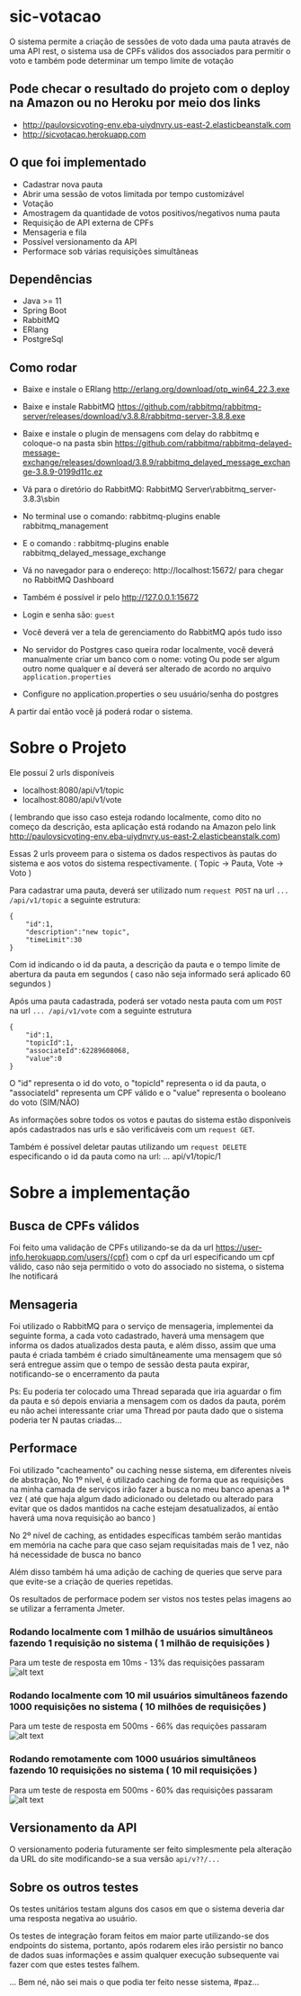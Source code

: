 # sic-votacao

O sistema permite a criação de sessões de voto dada uma pauta através de uma API rest, o sistema usa de CPFs válidos dos associados para permitir o voto e também pode determinar um tempo limite de votação

## Pode checar o resultado do projeto com o deploy na Amazon ou no Heroku por meio dos links

* http://paulovsicvoting-env.eba-uiydnvry.us-east-2.elasticbeanstalk.com
* http://sicvotacao.herokuapp.com

## O que foi implementado

* Cadastrar nova pauta
* Abrir uma sessão de votos limitada por tempo customizável
* Votação
* Amostragem da quantidade de votos positivos/negativos numa pauta
* Requisição de API externa de CPFs
* Mensageria e fila
* Possível versionamento da API
* Performace sob várias requisições simultâneas

## Dependências

* Java >= 11
* Spring Boot
* RabbitMQ
* ERlang
* PostgreSql

## Como rodar

* Baixe e instale o ERlang http://erlang.org/download/otp_win64_22.3.exe
* Baixe e instale RabbitMQ https://github.com/rabbitmq/rabbitmq-server/releases/download/v3.8.8/rabbitmq-server-3.8.8.exe
* Baixe e instale o plugin de mensagens com delay do rabbitmq e coloque-o na pasta sbin https://github.com/rabbitmq/rabbitmq-delayed-message-exchange/releases/download/3.8.9/rabbitmq_delayed_message_exchange-3.8.9-0199d11c.ez
* Vá para o diretório do RabbitMQ: RabbitMQ Server\rabbitmq_server-3.8.3\sbin
* No terminal use o comando: rabbitmq-plugins enable rabbitmq_management
* E o comando : rabbitmq-plugins enable rabbitmq_delayed_message_exchange
* Vá no navegador para o endereço: http://localhost:15672/ para chegar no RabbitMQ Dashboard
* Também é possível ir pelo http://127.0.0.1:15672
* Login e senha são: `guest`
* Você deverá ver a tela de gerenciamento do RabbitMQ após tudo isso



* No servidor do Postgres caso queira rodar localmente, você deverá manualmente criar um banco com o nome: voting
Ou pode ser algum outro nome qualquer e aí deverá ser alterado de acordo no arquivo `application.properties`
* Configure no application.properties o seu usuário/senha do postgres

A partir daí então você já poderá rodar o sistema.

# Sobre o Projeto

Ele possuí 2 urls disponíveis

* localhost:8080/api/v1/topic
* localhost:8080/api/v1/vote

( lembrando que isso caso esteja rodando localmente, como dito no começo da descrição, esta aplicação está rodando na Amazon pelo link http://paulovsicvoting-env.eba-uiydnvry.us-east-2.elasticbeanstalk.com)

Essas 2 urls proveem para o sistema os dados respectivos às pautas do sistema e aos votos do sistema respectivamente.
( Topic -> Pauta, Vote -> Voto )

Para cadastrar uma pauta, deverá ser utilizado num `request POST` na url `... /api/v1/topic` a seguinte estrutura:

```shell
{
    "id":1,
    "description":"new topic",
    "timeLimit":30
}
```

Com id indicando o id da pauta, a descrição da pauta e o tempo limite de abertura da pauta em segundos ( caso não seja informado será aplicado 60 segundos )

Após uma pauta cadastrada, poderá ser votado nesta pauta com um `POST` na url `... /api/v1/vote` com a seguinte estrutura

```shell
{
    "id":1,
    "topicId":1,
    "associateId":62289608068,
    "value":0
}
```
O "id" representa o id do voto, o "topicId" representa o id da pauta, o "associateId" representa um CPF válido e o "value" representa o booleano do voto (SIM/NÃO) 

As informações sobre todos os votos e pautas do sistema estão disponíveis após cadastrados nas urls e são verificáveis com um `request GET`.

Também é possível deletar pautas utilizando um `request DELETE` especificando o id da pauta como na url: ... api/v1/topic/1

# Sobre a implementação

## Busca de CPFs válidos

Foi feito uma validação de CPFs utilizando-se da da url https://user-info.herokuapp.com/users/{cpf} com o cpf da url especificando um cpf válido, caso não seja permitido o voto do associado no sistema, o sistema lhe notificará

## Mensageria

Foi utilizado o RabbitMQ para o serviço de mensageria, implementei da seguinte forma, a cada voto cadastrado, haverá uma mensagem que informa os dados atualizados desta pauta, e além disso, assim que uma pauta é criada também é criado simultâneamente uma mensagem que só será entregue assim que o tempo de sessão desta pauta expirar, notificando-se o encerramento da pauta

Ps: Eu poderia ter colocado uma Thread separada que iria aguardar o fim da pauta e só depois enviaria a mensagem com os dados da pauta, porém eu não achei interessante criar uma Thread por pauta dado que o sistema poderia ter N pautas criadas...

## Performace

Foi utilizado "cacheamento" ou caching nesse sistema, em diferentes níveis de abstração, No 1º nível, é utilizado caching de forma que as requisições na minha camada de serviços irão fazer a busca no meu banco apenas a 1ª vez ( até que haja algum dado adicionado ou deletado ou alterado para evitar que os dados mantidos na cache estejam desatualizados, aí então haverá uma nova requisição ao banco )

No 2º nível de caching, as entidades específicas também serão mantidas em memória na cache para que caso sejam requisitadas mais de 1 vez, não há necessidade de busca no banco

Além disso também há uma adição de caching de queries que serve para que evite-se a criação de queries repetidas.

Os resultados de performace podem ser vistos nos testes pelas imagens ao se utilizar a ferramenta Jmeter.

### Rodando localmente com 1 milhão de usuários simultâneos fazendo 1 requisição no sistema ( 1 milhão de requisições )
Para um teste de resposta em 10ms - 13% das requisições passaram
![alt text](https://github.com/thePaulo/voting-system/blob/main/1kk.png?raw=true)

### Rodando localmente com 10 mil usuários simultâneos fazendo 1000 requisições no sistema ( 10 milhões de requisições )
Para um teste de resposta em 500ms - 66% das requições passaram
![alt text](https://github.com/thePaulo/voting-system/blob/main/10kk.png?raw=true)

### Rodando remotamente com 1000 usuários simultâneos fazendo 10 requisições no sistema ( 10 mil requisições )
Para um teste de resposta em 500ms - 60% das requisições passaram
![alt text](https://github.com/thePaulo/voting-system/blob/main/10k.png?raw=true)

## Versionamento da API

O versionamento poderia futuramente ser feito simplesmente pela alteração da URL do site modificando-se a sua versão `api/v??/...`

## Sobre os outros testes

Os testes unitários testam alguns dos casos em que o sistema deveria dar uma resposta negativa ao usuário.

Os testes de integração foram feitos em maior parte utilizando-se dos endpoints do sistema, portanto, após rodarem eles irão persistir no banco de dados suas informações e assim qualquer execução subsequente vai fazer com que estes testes falhem.


... Bem né, não sei mais o que podia ter feito nesse sistema, #paz...
